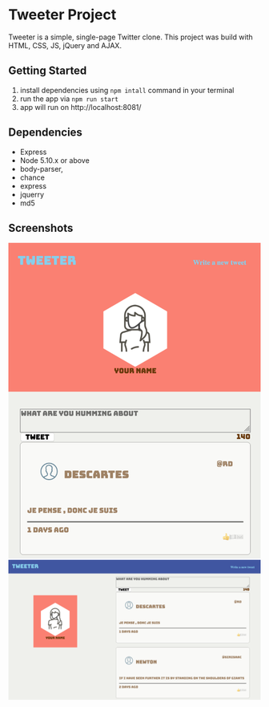 # Tweeter Project

Tweeter is a simple, single-page Twitter clone.
This project was build with HTML, CSS, JS, jQuery and AJAX. 

## Getting Started

1. install dependencies using `npm intall` command in your terminal
2. run the app via `npm run start`
4. app will run on http://localhost:8081/

## Dependencies

- Express
- Node 5.10.x or above
- body-parser, 
- chance 
- express 
- jquerry 
- md5

## Screenshots

![Screenshot](cap1.png)
![Screenshot](cap2.png)